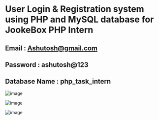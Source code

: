 # User Login & Registration system using PHP and MySQL database for JookeBox PHP Intern

## Email : Ashutosh@gmail.com

## Password : ashutosh@123

## Database Name : php_task_intern

![image](https://github.com/Ashutosh-aditya/Jookebox-PHP-Intern/assets/78680582/d20f8816-3465-40ec-9539-cec5ff46e1a7)

![image](https://github.com/Ashutosh-aditya/Jookebox-PHP-Intern/assets/78680582/05e6da71-d222-458f-98c4-4cedeab1a450)

![image](https://github.com/Ashutosh-aditya/Jookebox-PHP-Intern/assets/78680582/d3bf78c1-042c-4abc-8129-31efb56b3e1b)
